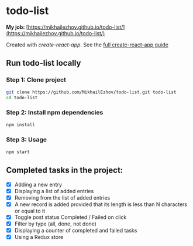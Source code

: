 # todo-list

**My job:** [https://mikhailezhov.github.io/todo-list/](https://mikhailezhov.github.io/todo-list/)

Created with *create-react-app*. See the [full create-react-app guide](https://github.com/facebook/create-react-app#readme)




## Run todo-list locally

### Step 1: Clone project

```sh
git clone https://github.com/MikhailEzhov/todo-list.git todo-list
cd todo-list
```

### Step 2: Install npm dependencies

```sh
npm install
```

### Step 3: Usage

```sh
npm start
```

## Completed tasks in the project:
- [X] Adding a new entry
- [X] Displaying a list of added entries
- [X] Removing from the list of added entries
- [X] A new record is added provided that its length is less than N characters or equal to it
- [X] Toggle post status Completed / Failed on click
- [X] Filter by type (all, done, not done)
- [X] Displaying a counter of completed and failed tasks
- [X] Using a Redux store
